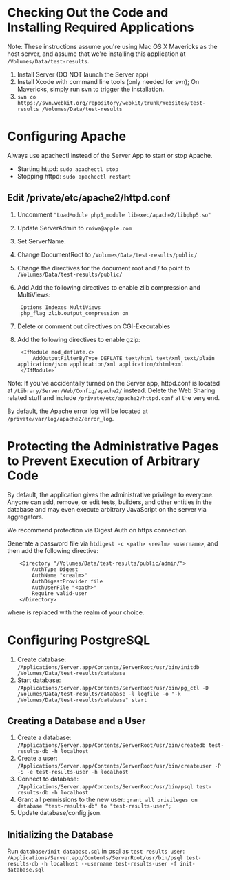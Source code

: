 # Checking Out the Code and Installing Required Applications

Note: These instructions assume you're using Mac OS X Mavericks as the host server, and assume that we're installing
this application at `/Volumes/Data/test-results`.

1. Install Server (DO NOT launch the Server app)
2. Install Xcode with command line tools (only needed for svn); On Mavericks, simply run svn to trigger the installation.
3. `svn co https://svn.webkit.org/repository/webkit/trunk/Websites/test-results /Volumes/Data/test-results`

# Configuring Apache

Always use apachectl instead of the Server App to start or stop Apache.
 - Starting httpd: `sudo apachectl stop`
 - Stopping httpd: `sudo apachectl restart`

## Edit /private/etc/apache2/httpd.conf

1. Uncomment `"LoadModule php5_module libexec/apache2/libphp5.so"`
2. Update ServerAdmin to `rniwa@apple.com`
2. Set ServerName.
3. Change DocumentRoot to `/Volumes/Data/test-results/public/`
4. Change the directives for the document root and / to point to `/Volumes/Data/test-results/public/`
5. Add Add the following directives to enable zlib compression and MultiViews:

        Options Indexes MultiViews
        php_flag zlib.output_compression on

6. Delete or comment out directives on CGI-Executables
7. Add the following directives to enable gzip:

        <IfModule mod_deflate.c>
            AddOutputFilterByType DEFLATE text/html text/xml text/plain application/json application/xml application/xhtml+xml
        </IfModule>

Note: If you've accidentally turned on the Server app, httpd.conf is located at `/Library/Server/Web/Config/apache2/` instead.
Delete the Web Sharing related stuff and include `/private/etc/apache2/httpd.conf` at the very end.

By default, the Apache error log will be located at `/private/var/log/apache2/error_log`.


# Protecting the Administrative Pages to Prevent Execution of Arbitrary Code

By default, the application gives the administrative privilege to everyone. Anyone can add, remove, or edit tests,
builders, and other entities in the database and may even execute arbitrary JavaScript on the server via aggregators.

We recommend protection via Digest Auth on https connection.

Generate a password file via `htdigest -c <path> <realm> <username>`, and then add the following directive:

        <Directory "/Volumes/Data/test-results/public/admin/">
        	AuthType Digest
        	AuthName "<realm>"
        	AuthDigestProvider file
        	AuthUserFile "<path>"
        	Require valid-user
        </Directory>

where <realm> is replaced with the realm of your choice.


# Configuring PostgreSQL

1. Create database: `/Applications/Server.app/Contents/ServerRoot/usr/bin/initdb /Volumes/Data/test-results/database`
2. Start database:
   `/Applications/Server.app/Contents/ServerRoot/usr/bin/pg_ctl -D /Volumes/Data/test-results/database
   -l logfile -o "-k /Volumes/Data/test-results/database" start`

## Creating a Database and a User

1. Create a database: `/Applications/Server.app/Contents/ServerRoot/usr/bin/createdb test-results-db -h localhost`
2. Create a user: `/Applications/Server.app/Contents/ServerRoot/usr/bin/createuser -P -S -e test-results-user -h localhost`
3. Connect to database: `/Applications/Server.app/Contents/ServerRoot/usr/bin/psql test-results-db -h localhost`
4. Grant all permissions to the new user: `grant all privileges on database "test-results-db" to "test-results-user";`
5. Update database/config.json.

## Initializing the Database

Run `database/init-database.sql` in psql as `test-results-user`:
`/Applications/Server.app/Contents/ServerRoot/usr/bin/psql test-results-db -h localhost --username test-results-user -f init-database.sql`
